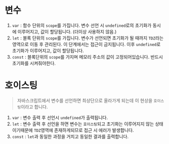 # 변수
1. `var` : 함수 단위의 `scope`를 가집니다. 변수 선언 시 `undefined`로의 초기화가 동시에 이루어지고, 값이 할당됩니다. (더이상 사용하지 않음.)
2. `let` : 블록 단위의 `scope`를 가집니다. 변수가 선언되면 초기화가 될 때까지 `TDZ`라는 영역으로 이동 후 관리된다. 이 단계에서는 접근이 금지됩니다. 이후 `undefined`로 초기화가 이루어지고, 값이 할당됩니다.
3. `const` : 블록단위의 `scope`를 가지며 메모리 주소의 값이 고정되어있습니다. 반드시 초기화를 시켜줘야한다.

# 호이스팅
> 자바스크립트에서 변수를 선언하면 최상단으로 올라가게 되는데 이 현상을 `호이스팅`이라고 합니다.
1. `var` : 변수 출력 후 선언시 `undefined`가 출력됩니다.
2. `let` : 변수 출력 후 선언을 하면 변수는 `호이스팅`되고 초기화는 이루어지지 않는 상태이기때문에 `TDZ`영역에 존재하게되므로 접근 시 에러가 발생합니다.
3. `const` : `let`과 동일한 과정을 거치고 동일한 결과를 출력합니다.